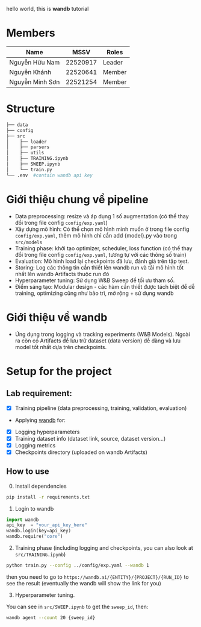 hello world, this is **wandb** tutorial
# Members
| Name                | MSSV      | Roles  |
|---------------------|-----------|--------|
| Nguyễn Hữu Nam      | 22520917  | Leader |
| Nguyễn Khánh        | 22520641  | Member |
| Nguyễn Minh Sơn        | 22521254  | Member |

# Structure
```python
├── data
├── config
├── src
│    ├── loader
│    ├── parsers
│    ├── utils
│    ├── TRAINING.ipynb
│    ├── SWEEP.ipynb
│    └── train.py
└── .env  #contain wandb api key
```

# Giới thiệu chung về pipeline
- Data preprocessing: resize và áp dụng 1 số augmentation (có thể thay đổi trong file config `config/exp.yaml`)
- Xây dựng mô hình: Có thể chọn mô hình mình muốn ở trong file config `config/exp.yaml`, thêm mô hình chỉ cần add {model}.py vào trong `src/models`
- Training phase: khởi tạo optimizer, scheduler, loss function (có thể thay đổi trong file config `config/exp.yaml`, tương tự với các thông số train) 
- Evaluation: Mô hình load lại checkpoints đã lưu, đánh giá trên tập test.
- Storing: Log các thông tin cần thiết lên wandb run và tải mô hình tốt nhất lên wandb Artifacts thuộc run đó
- Hyperparameter tuning: Sử dụng W&B Sweep để tối ưu tham số.
- Điểm sáng tạo: Modular design - các hàm cần thiết được tách biệt để dễ training, optimizing cũng như bảo trì, mở rộng + sử dụng wandb

# Giới thiệu về wandb
- Ứng dụng trong logging và tracking experiments (W&B Models). Ngoài ra còn có Artifacts để lưu trữ dataset (data version) dễ dàng và lưu model tốt nhất dựa trên checkpoints.

# Setup for the project 
## Lab requirement: 
- [x] Training pipeline (data preprocessing, training, validation, evaluation)
- Applying [wandb](https://wandb.ai/) for:
- [x] Logging hyperparameters
- [x] Training dataset info (dataset link, source, dataset version...)
- [x] Logging metrics
- [x] Checkpoints directory (uploaded on wandb Artifacts)

## How to use
0. Install dependencies
```bash
pip install -r requirements.txt
```
1. Login to wandb
```python
import wandb
api_key  = "your_api_key_here"
wandb.login(key=api_key)
wandb.require("core")
```
2. Training phase (including logging and checkpoints, you can also look at `src/TRAINING.ipynb`)
```bash
python train.py --config ../config/exp.yaml --wandb 1
```
then you need to go to `https://wandb.ai/{ENTITY}/{PROJECT}/{RUN_ID}` to see the result (eventually the wandb will show the link for you)

3. Hyperparameter tuning. 

You can see in `src/SWEEP.ipynb` to get the `sweep_id`, then:
```bash
wandb agent --count 20 {sweep_id}
```
